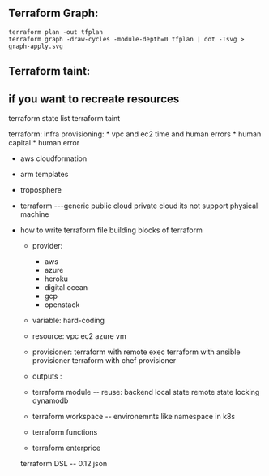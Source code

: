 ## Terraform Graph:
    terraform plan -out tfplan
    terraform graph -draw-cycles -module-depth=0 tfplan | dot -Tsvg > graph-apply.svg
## Terraform taint:
   if you want to recreate resources
   ---
   terraform state list
   terraform taint <statename>


terraform:
  infra provisioning:
     * vpc and ec2 
        time and human errors
        * human capital
        * human error
   * aws cloudformation
   * arm templates
   * troposphere  
   * terraform ---generic 
         public cloud 
         private cloud
         its not support physical machine
* how to write terraform file
   building blocks of terraform
     * provider:
        * aws
        * azure
        * heroku
        * digital ocean
        * gcp
        * openstack

     * variable:
          hard-coding
     * resource:
          vpc
          ec2
          azure vm
     * provisioner:
        terraform with remote exec
        terraform with ansible provisioner
        terraform with chef provisioner
           
     * outputs :
        
    * terraform module -- reuse:
         backend
           local  state
           remote state
         locking
           dynamodb

    * terraform workspace  -- environemnts
       like namespace in k8s
    * terraform functions
    * terraform enterprice

    terraform DSL  -- 
    0.12 json

    